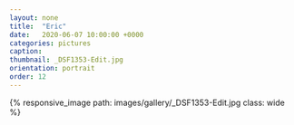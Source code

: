 ```yaml
---
layout: none
title:  "Eric"
date:   2020-06-07 10:00:00 +0000
categories: pictures
caption: 
thumbnail: _DSF1353-Edit.jpg
orientation: portrait
order: 12
---
```

{% responsive_image path: images/gallery/_DSF1353-Edit.jpg class: wide %}
